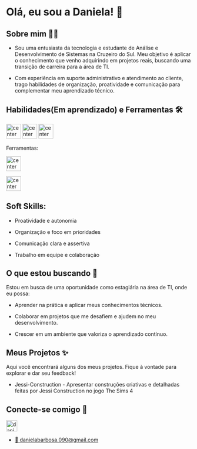 # Olá, eu sou a Daniela! 👋

## Sobre mim 👩‍💻
* Sou uma entusiasta da tecnologia e estudante de Análise e Desenvolvimento de Sistemas na Cruzeiro do Sul. Meu objetivo é aplicar o conhecimento que venho adquirindo em projetos reais, buscando uma transição de carreira para a área de TI.

* Com experiência em suporte administrativo e atendimento ao cliente, trago habilidades de organização, proatividade e comunicação para complementar meu aprendizado técnico.

## Habilidades(Em aprendizado) e Ferramentas 🛠️
<img src="https://cdn.jsdelivr.net/gh/devicons/devicon@latest/icons/html5/html5-original.svg" alt="center" width="40" height="40" style="max-width:100%;"> </img>
<img src="https://cdn.jsdelivr.net/gh/devicons/devicon@latest/icons/css3/css3-original.svg" alt="center" width="40" height="40" style="max-width:100%;"> </img>
<img src="https://cdn.jsdelivr.net/gh/devicons/devicon@latest/icons/javascript/javascript-original.svg" alt="center" width="40" height="40" style="max-width:100%;"> </img>

Ferramentas:

<img src="https://cdn.jsdelivr.net/gh/devicons/devicon@latest/icons/github/github-original.svg" alt="center" width="40" height="40" style="max-width:100%;"> </img>

<img src="https://github.com/user-attachments/assets/3384db9f-77b2-4f4e-b228-06e38df60573" alt="center" width="40" height="40" style="max-width:100%;"> </img>

## Soft Skills:

* Proatividade e autonomia

* Organização e foco em prioridades

* Comunicação clara e assertiva

* Trabalho em equipe e colaboração

## O que estou buscando 🚀
Estou em busca de uma oportunidade como estagiária na área de TI, onde eu possa:

* Aprender na prática e aplicar meus conhecimentos técnicos.

* Colaborar em projetos que me desafiem e ajudem no meu desenvolvimento.

* Crescer em um ambiente que valoriza o aprendizado contínuo.

## Meus Projetos ✨
Aqui você encontrará alguns dos meus projetos. Fique à vontade para explorar e dar seu feedback!

*  Jessi-Construction - Apresentar construções criativas e detalhadas feitas por Jessi Construction no jogo The Sims 4

## Conecte-se comigo 💬
<a href="https://www.linkedin.com/in/daniela-barbosa-a45652341/" target=" _black">
<img alight="center" alt="daniela-linkedin" height="30" widht="40" src="https://cdn.jsdelivr.net/gh/devicons/devicon@latest/icons/linkedin/linkedin-original.svg"
<a/>

* 📩 danielabarbosa.090@gmail.com
